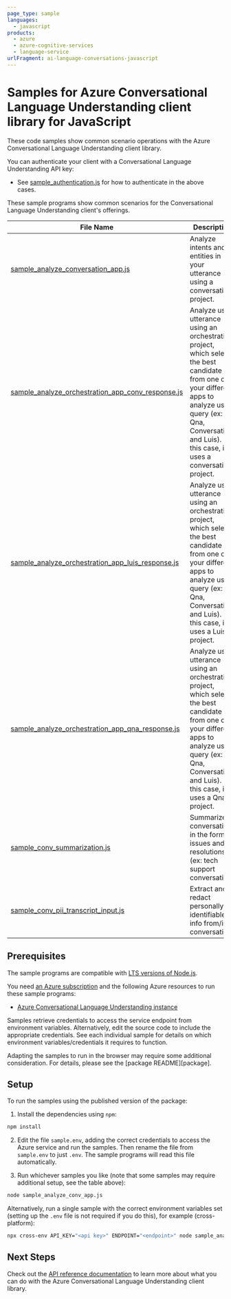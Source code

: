 ```yaml
---
page_type: sample
languages:
  - javascript
products:
  - azure
  - azure-cognitive-services
  - language-service
urlFragment: ai-language-conversations-javascript
---
```


# Samples for Azure Conversational Language Understanding client library for JavaScript

These code samples show common scenario operations with the Azure Conversational Language Understanding client library.

You can authenticate your client with a Conversational Language Understanding API key:

- See [sample_authentication.js][sample_authentication] for how to authenticate in the above cases.

These sample programs show common scenarios for the Conversational Language Understanding client's offerings.

| **File Name**| **Description**|
|-|-|
|[sample_analyze_conversation_app.js][sample_analyze_conversation_app]| Analyze intents and entities in your utterance using a conversation project. |
| [sample_analyze_orchestration_app_conv_response.js][sample_analyze_orchestration_app_conv_response]| Analyze user utterance using an orchestration project, which selects the best candidate from one of your different apps to analyze user query (ex: Qna, Conversation, and Luis). In this case, it uses a conversation project. |
| [sample_analyze_orchestration_app_luis_response.js][sample_analyze_orchestration_app_luis_response]| Analyze user utterance using an orchestration project, which selects the best candidate from one of your different apps to analyze user query (ex: Qna, Conversation, and Luis). In this case, it uses a Luis project. |
| [sample_analyze_orchestration_app_qna_response.js][sample_analyze_orchestration_app_qna_response]| Analyze user utterance using an orchestration project, which selects the best candidate from one of your different apps to analyze user query (ex: Qna, Conversation, and Luis). In this case, it uses a Qna project. |
| [sample_conv_summarization.js][sample_conv_summarization]| Summarize conversation in the form of issues and resolutions (ex: tech support conversation) |
| [sample_conv_pii_transcript_input.js][sample_conv_pii_transcript_input]| Extract and redact personally-identifiable info from/in conversations |

## Prerequisites

The sample programs are compatible with [LTS versions of Node.js](https://nodejs.org/about/releases/).

You need [an Azure subscription][azure_subscription] and the following Azure resources to run these sample programs:

- [Azure Conversational Language Understanding instance][azure_clu_account]

Samples retrieve credentials to access the service endpoint from environment variables. Alternatively, edit the source code to include the appropriate credentials. See each individual sample for details on which environment variables/credentials it requires to function.

Adapting the samples to run in the browser may require some additional consideration. For details, please see the [package README][package].

## Setup

To run the samples using the published version of the package:

1. Install the dependencies using `npm`:

```bash
npm install
```

2. Edit the file `sample.env`, adding the correct credentials to access the Azure service and run the samples. Then rename the file from `sample.env` to just `.env`. The sample programs will read this file automatically.

3. Run whichever samples you like (note that some samples may require additional setup, see the table above):

```bash
node sample_analyze_conv_app.js
```

Alternatively, run a single sample with the correct environment variables set (setting up the `.env` file is not required if you do this), for example (cross-platform):

```bash
npx cross-env API_KEY="<api key>" ENDPOINT="<endpoint>" node sample_analyze_conv_app.js
```



## Next Steps

Check out the [API reference documentation][api_reference_documentation] to learn more about
what you can do with the Azure Conversational Language Understanding client library.

[azure_subscription]: https://azure.microsoft.com/free/
[azure_clu_account]: https://language.azure.com/clu/projects

[sample_authentication]: https://github.com/Azure/azure-sdk-for-js/tree/main/sdk/cognitivelanguage/ai-language-conversations/samples/v1/javascript/src/sample_authentication.js

[sample_analyze_conversation_app]: https://github.com/Azure/azure-sdk-for-js/tree/main/sdk/cognitivelanguage/ai-language-conversations/samples/v1/javascript/src/sample_analyze_conversation_app.js

[sample_analyze_orchestration_app_conv_response]: https://github.com/Azure/azure-sdk-for-js/tree/main/sdk/cognitivelanguage/ai-language-conversations/samples/v1/javascript/src/sample_analyze_orchestration_app_conv_response.js

[sample_analyze_orchestration_app_luis_response]: https://github.com/Azure/azure-sdk-for-js/tree/main/sdk/cognitivelanguage/ai-language-conversations/samples/v1/javascript/src/sample_analyze_orchestration_app_luis_response.js

[sample_analyze_orchestration_app_qna_response]: https://github.com/Azure/azure-sdk-for-js/tree/main/sdk/cognitivelanguage/ai-language-conversations/samples/v1/javascript/src/sample_analyze_orchestration_app_qna_response.js

[sample_conv_summarization]: https://github.com/Azure/azure-sdk-for-js/tree/main/sdk/cognitivelanguage/ai-language-conversations/samples/v1/javascript/src/sample_conv_summarization.js

[sample_conv_pii_transcript_input]: https://github.com/Azure/azure-sdk-for-js/tree/main/sdk/cognitivelanguage/ai-language-conversations/samples/v1/javascript/src/sample_conv_pii_transcript_input.js

[api_reference_documentation]: https://docs.microsoft.com/en-us/rest/api/language/conversation-analysis-runtime
